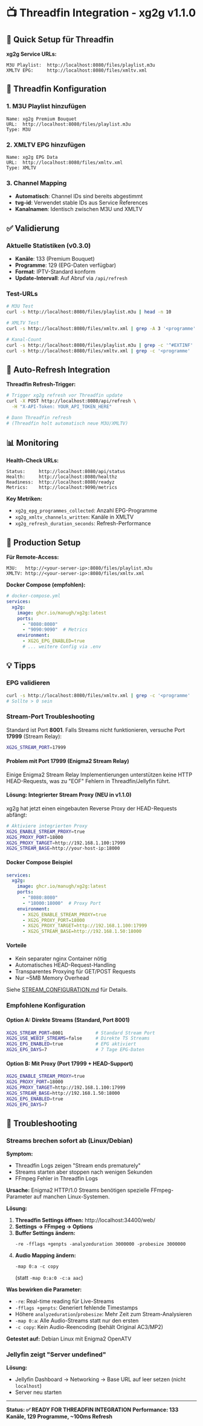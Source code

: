# 📺 Threadfin Integration - xg2g v1.1.0

## 🎯 Quick Setup für Threadfin

**xg2g Service URLs:**
```text
M3U Playlist:  http://localhost:8080/files/playlist.m3u
XMLTV EPG:     http://localhost:8080/files/xmltv.xml
```

## 🔧 Threadfin Konfiguration

### 1. M3U Playlist hinzufügen
```text
Name: xg2g Premium Bouquet
URL:  http://localhost:8080/files/playlist.m3u
Type: M3U
```

### 2. XMLTV EPG hinzufügen
```text
Name: xg2g EPG Data
URL:  http://localhost:8080/files/xmltv.xml
Type: XMLTV
```

### 3. Channel Mapping
- **Automatisch**: Channel IDs sind bereits abgestimmt
- **tvg-id**: Verwendet stable IDs aus Service References
- **Kanalnamen**: Identisch zwischen M3U und XMLTV

## ✅ Validierung

### Aktuelle Statistiken (v0.3.0)
- **Kanäle**: 133 (Premium Bouquet)
- **Programme**: 129 (EPG-Daten verfügbar)
- **Format**: IPTV-Standard konform
- **Update-Intervall**: Auf Abruf via `/api/refresh`

### Test-URLs
```bash
# M3U Test
curl -s http://localhost:8080/files/playlist.m3u | head -n 10

# XMLTV Test  
curl -s http://localhost:8080/files/xmltv.xml | grep -A 3 '<programme'

# Kanal-Count
curl -s http://localhost:8080/files/playlist.m3u | grep -c '^#EXTINF'  # 133
curl -s http://localhost:8080/files/xmltv.xml | grep -c '<programme'    # 129
```

## 🔄 Auto-Refresh Integration

**Threadfin Refresh-Trigger:**
```bash
# Trigger xg2g refresh vor Threadfin update
curl -X POST http://localhost:8080/api/refresh \
  -H "X-API-Token: YOUR_API_TOKEN_HERE"

# Dann Threadfin refresh
# (Threadfin holt automatisch neue M3U/XMLTV)
```

## 📊 Monitoring

**Health-Check URLs:**
```text
Status:     http://localhost:8080/api/status
Health:     http://localhost:8080/healthz
Readiness:  http://localhost:8080/readyz
Metrics:    http://localhost:9090/metrics
```

**Key Metriken:**
- `xg2g_epg_programmes_collected`: Anzahl EPG-Programme
- `xg2g_xmltv_channels_written`: Kanäle in XMLTV
- `xg2g_refresh_duration_seconds`: Refresh-Performance

## 🎯 Production Setup

**Für Remote-Access:**
```text
M3U:   http://<your-server-ip>:8080/files/playlist.m3u
XMLTV: http://<your-server-ip>:8080/files/xmltv.xml
```

**Docker Compose (empfohlen):**
```yaml
# docker-compose.yml
services:
  xg2g:
    image: ghcr.io/manugh/xg2g:latest
    ports:
      - "8080:8080"
      - "9090:9090"  # Metrics
    environment:
      - XG2G_EPG_ENABLED=true
      # ... weitere Config via .env
```

## 💡 Tipps

### EPG validieren

```bash
curl -s http://localhost:8080/files/xmltv.xml | grep -c '<programme'
# Sollte > 0 sein
```

### Stream-Port Troubleshooting

Standard ist Port **8001**. Falls Streams nicht funktionieren, versuche Port **17999** (Stream Relay):

```bash
XG2G_STREAM_PORT=17999
```

#### Problem mit Port 17999 (Enigma2 Stream Relay)

Einige Enigma2 Stream Relay Implementierungen unterstützen keine HTTP HEAD-Requests, was zu "EOF" Fehlern in Threadfin/Jellyfin führt.

#### Lösung: Integrierter Stream Proxy (NEU in v1.1.0)

xg2g hat jetzt einen eingebauten Reverse Proxy der HEAD-Requests abfängt:

```bash
# Aktiviere integrierten Proxy
XG2G_ENABLE_STREAM_PROXY=true
XG2G_PROXY_PORT=18000
XG2G_PROXY_TARGET=http://192.168.1.100:17999
XG2G_STREAM_BASE=http://your-host-ip:18000
```

#### Docker Compose Beispiel

```yaml
services:
  xg2g:
    image: ghcr.io/manugh/xg2g:latest
    ports:
      - "8080:8080"
      - "18000:18000"  # Proxy Port
    environment:
      - XG2G_ENABLE_STREAM_PROXY=true
      - XG2G_PROXY_PORT=18000
      - XG2G_PROXY_TARGET=http://192.168.1.100:17999
      - XG2G_STREAM_BASE=http://192.168.1.50:18000
```

#### Vorteile

- Kein separater nginx Container nötig
- Automatisches HEAD-Request-Handling
- Transparentes Proxying für GET/POST Requests
- Nur ~5MB Memory Overhead

Siehe [STREAM_CONFIGURATION.md](../../examples/live-test/STREAM_CONFIGURATION.md) für Details.

### Empfohlene Konfiguration

#### Option A: Direkte Streams (Standard, Port 8001)

```bash
XG2G_STREAM_PORT=8001            # Standard Stream Port
XG2G_USE_WEBIF_STREAMS=false     # Direkte TS Streams
XG2G_EPG_ENABLED=true            # EPG aktiviert
XG2G_EPG_DAYS=7                  # 7 Tage EPG-Daten
```

#### Option B: Mit Proxy (Port 17999 + HEAD-Support)

```bash
XG2G_ENABLE_STREAM_PROXY=true
XG2G_PROXY_PORT=18000
XG2G_PROXY_TARGET=http://192.168.1.100:17999
XG2G_STREAM_BASE=http://192.168.1.50:18000
XG2G_EPG_ENABLED=true
XG2G_EPG_DAYS=7
```

## 🔧 Troubleshooting

### Streams brechen sofort ab (Linux/Debian)

**Symptom:**
- Threadfin Logs zeigen "Stream ends prematurely"
- Streams starten aber stoppen nach wenigen Sekunden
- FFmpeg Fehler in Threadfin Logs

**Ursache:**
Enigma2 HTTP/1.0 Streams benötigen spezielle FFmpeg-Parameter auf manchen Linux-Systemen.

**Lösung:**

1. **Threadfin Settings öffnen:** http://localhost:34400/web/
2. **Settings → FFmpeg → Options**
3. **Buffer Settings ändern:**
   ```text
   -re -fflags +genpts -analyzeduration 3000000 -probesize 3000000
   ```
4. **Audio Mapping ändern:**
   ```text
   -map 0:a -c copy
   ```
   (statt `-map 0:a:0 -c:a aac`)

**Was bewirken die Parameter:**
- `-re`: Real-time reading für Live-Streams
- `-fflags +genpts`: Generiert fehlende Timestamps
- Höhere `analyzeduration`/`probesize`: Mehr Zeit zum Stream-Analysieren
- `-map 0:a`: Alle Audio-Streams statt nur den ersten
- `-c copy`: Kein Audio-Reencoding (behält Original AC3/MP2)

**Getestet auf:** Debian Linux mit Enigma2 OpenATV

### Jellyfin zeigt "Server undefined"

**Lösung:**
- Jellyfin Dashboard → Networking → Base URL auf leer setzen (nicht `localhost`)
- Server neu starten

---
**Status: ✅ READY FOR THREADFIN INTEGRATION**
**Performance: 133 Kanäle, 129 Programme, ~100ms Refresh**

